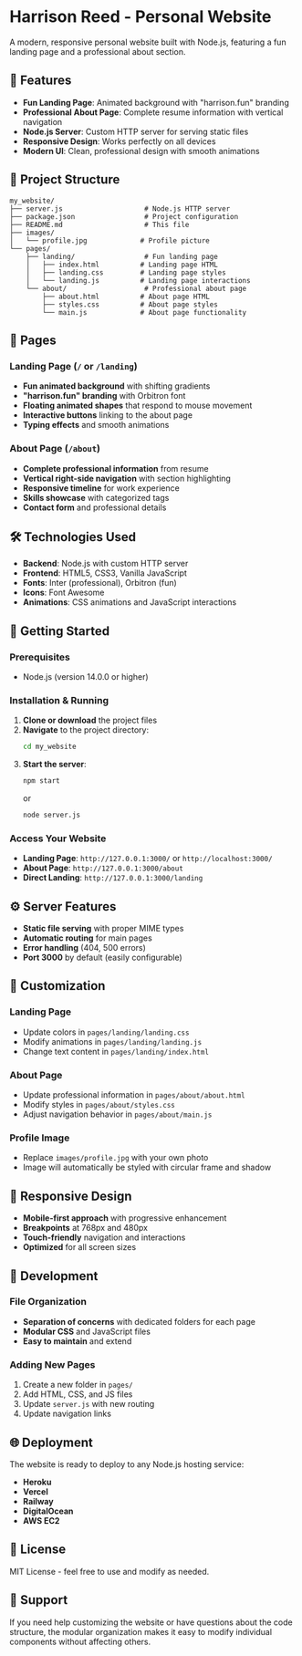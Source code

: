 # Harrison Reed - Personal Website

A modern, responsive personal website built with Node.js, featuring a fun landing page and a professional about section.

## 🚀 **Features**

- **Fun Landing Page**: Animated background with "harrison.fun" branding
- **Professional About Page**: Complete resume information with vertical navigation
- **Node.js Server**: Custom HTTP server for serving static files
- **Responsive Design**: Works perfectly on all devices
- **Modern UI**: Clean, professional design with smooth animations

## 📁 **Project Structure**

```
my_website/
├── server.js                    # Node.js HTTP server
├── package.json                 # Project configuration
├── README.md                    # This file
├── images/
│   └── profile.jpg             # Profile picture
└── pages/
    ├── landing/                 # Fun landing page
    │   ├── index.html          # Landing page HTML
    │   ├── landing.css         # Landing page styles
    │   └── landing.js          # Landing page interactions
    └── about/                   # Professional about page
        ├── about.html          # About page HTML
        ├── styles.css          # About page styles
        └── main.js             # About page functionality
```

## 🎯 **Pages**

### **Landing Page (`/` or `/landing`)**
- **Fun animated background** with shifting gradients
- **"harrison.fun" branding** with Orbitron font
- **Floating animated shapes** that respond to mouse movement
- **Interactive buttons** linking to the about page
- **Typing effects** and smooth animations

### **About Page (`/about`)**
- **Complete professional information** from resume
- **Vertical right-side navigation** with section highlighting
- **Responsive timeline** for work experience
- **Skills showcase** with categorized tags
- **Contact form** and professional details

## 🛠️ **Technologies Used**

- **Backend**: Node.js with custom HTTP server
- **Frontend**: HTML5, CSS3, Vanilla JavaScript
- **Fonts**: Inter (professional), Orbitron (fun)
- **Icons**: Font Awesome
- **Animations**: CSS animations and JavaScript interactions

## 🚀 **Getting Started**

### **Prerequisites**
- Node.js (version 14.0.0 or higher)

### **Installation & Running**

1. **Clone or download** the project files
2. **Navigate** to the project directory:
   ```bash
   cd my_website
   ```
3. **Start the server**:
   ```bash
   npm start
   ```
   or
   ```bash
   node server.js
   ```

### **Access Your Website**
- **Landing Page**: `http://127.0.0.1:3000/` or `http://localhost:3000/`
- **About Page**: `http://127.0.0.1:3000/about`
- **Direct Landing**: `http://127.0.0.1:3000/landing`

## ⚙️ **Server Features**

- **Static file serving** with proper MIME types
- **Automatic routing** for main pages
- **Error handling** (404, 500 errors)
- **Port 3000** by default (easily configurable)

## 🎨 **Customization**

### **Landing Page**
- Update colors in `pages/landing/landing.css`
- Modify animations in `pages/landing/landing.js`
- Change text content in `pages/landing/index.html`

### **About Page**
- Update professional information in `pages/about/about.html`
- Modify styles in `pages/about/styles.css`
- Adjust navigation behavior in `pages/about/main.js`

### **Profile Image**
- Replace `images/profile.jpg` with your own photo
- Image will automatically be styled with circular frame and shadow

## 📱 **Responsive Design**

- **Mobile-first approach** with progressive enhancement
- **Breakpoints** at 768px and 480px
- **Touch-friendly** navigation and interactions
- **Optimized** for all screen sizes

## 🔧 **Development**

### **File Organization**
- **Separation of concerns** with dedicated folders for each page
- **Modular CSS** and JavaScript files
- **Easy to maintain** and extend

### **Adding New Pages**
1. Create a new folder in `pages/`
2. Add HTML, CSS, and JS files
3. Update `server.js` with new routing
4. Update navigation links

## 🌐 **Deployment**

The website is ready to deploy to any Node.js hosting service:
- **Heroku**
- **Vercel**
- **Railway**
- **DigitalOcean**
- **AWS EC2**

## 📄 **License**

MIT License - feel free to use and modify as needed.

## 🤝 **Support**

If you need help customizing the website or have questions about the code structure, the modular organization makes it easy to modify individual components without affecting others.
